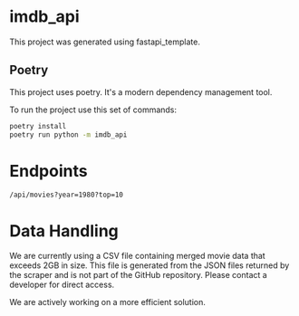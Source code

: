 # imdb_api

This project was generated using fastapi_template.

## Poetry

This project uses poetry. It's a modern dependency management
tool.

To run the project use this set of commands:

```bash
poetry install
poetry run python -m imdb_api
```

# Endpoints

`/api/movies?year=1980?top=10`

# Data Handling

We are currently using a CSV file containing merged movie data that exceeds 2GB in size. This file is generated from the JSON files returned by the scraper and is not part of the GitHub repository. Please contact a developer for direct access.

We are actively working on a more efficient solution.